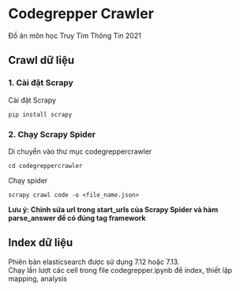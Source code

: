 # Codegrepper Crawler

Đồ án môn học Truy Tìm Thông Tin 2021

## Crawl dữ liệu

### 1. Cài đặt Scrapy

Cài đặt Scrapy

`pip install scrapy`

### 2. Chạy Scrapy Spider

Di chuyển vào thư mục codegreppercrawler

`cd codegreppercrawler`

Chạy spider

`scrapy crawl code -o <file_name.json>`

**Lưu ý: Chỉnh sửa url trong start_urls của Scrapy Spider và hàm parse_answer để có đúng tag framework**

## Index dữ liệu

Phiên bản elasticsearch được sử dụng 7.12 hoặc 7.13.\
Chạy lần lượt các cell trong file codegrepper.ipynb để index, thiết lập mapping, analysis
